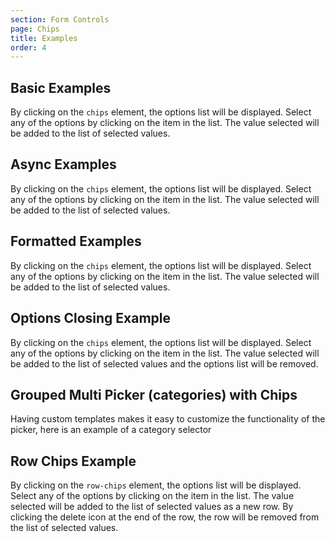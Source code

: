 ```yaml
---
section: Form Controls
page: Chips
title: Examples
order: 4
---
```


## Basic Examples

By clicking on the `chips` element, the options list will be displayed. Select any of the options by clicking on the item in the list. The value selected will be added to the list of selected values.

<code-example example="basic-chips"></code-example>

## Async Examples

By clicking on the `chips` element, the options list will be displayed. Select any of the options by clicking on the item in the list. The value selected will be added to the list of selected values.

<code-example example="async-chips"></code-example>

## Formatted Examples

By clicking on the `chips` element, the options list will be displayed. Select any of the options by clicking on the item in the list. The value selected will be added to the list of selected values.

<code-example example="formatted-chips"></code-example>

## Options Closing Example

By clicking on the `chips` element, the options list will be displayed. Select any of the options by clicking on the item in the list. The value selected will be added to the list of selected values and the options list will be removed.

<code-example example="close-on-select-chips"></code-example>

## Grouped Multi Picker (categories) with Chips

Having custom templates makes it easy to customize the functionality of the picker, here is an example of a category selector

<code-example example="grouped-multi-picker"></code-example>

## Row Chips Example

By clicking on the <code>row-chips</code> element, the options list will be displayed.  Select any of the options by clicking on the item in the list.  The value selected will be added to the list of selected values as a new row. By clicking the delete icon at the end of the row, the row will be removed from the list of selected values.
    
<code-example example="row-chips"></code-example>
